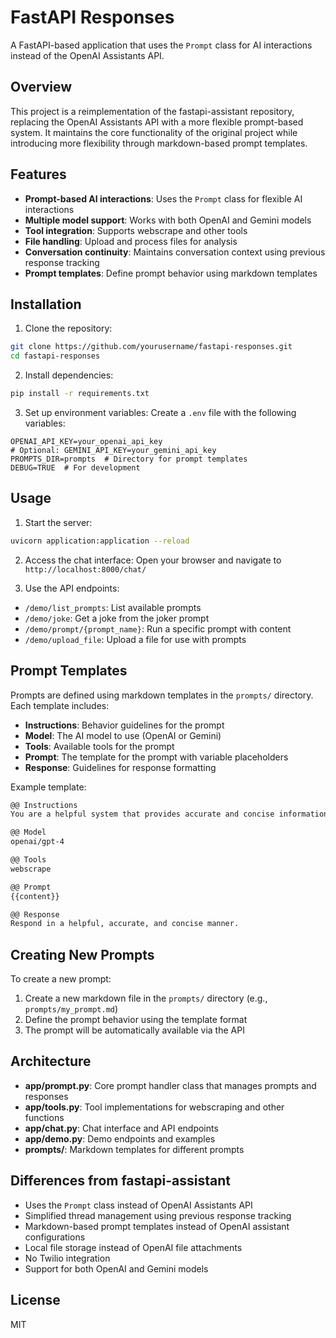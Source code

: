 # FastAPI Responses

A FastAPI-based application that uses the `Prompt` class for AI interactions instead of the OpenAI Assistants API.

## Overview

This project is a reimplementation of the fastapi-assistant repository, replacing the OpenAI Assistants API with a more flexible prompt-based system. It maintains the core functionality of the original project while introducing more flexibility through markdown-based prompt templates.

## Features

- **Prompt-based AI interactions**: Uses the `Prompt` class for flexible AI interactions
- **Multiple model support**: Works with both OpenAI and Gemini models
- **Tool integration**: Supports webscrape and other tools
- **File handling**: Upload and process files for analysis
- **Conversation continuity**: Maintains conversation context using previous response tracking
- **Prompt templates**: Define prompt behavior using markdown templates

## Installation

1. Clone the repository:
```bash
git clone https://github.com/yourusername/fastapi-responses.git
cd fastapi-responses
```

2. Install dependencies:
```bash
pip install -r requirements.txt
```

3. Set up environment variables:
Create a `.env` file with the following variables:
```
OPENAI_API_KEY=your_openai_api_key
# Optional: GEMINI_API_KEY=your_gemini_api_key
PROMPTS_DIR=prompts  # Directory for prompt templates
DEBUG=TRUE  # For development
```

## Usage

1. Start the server:
```bash
uvicorn application:application --reload
```

2. Access the chat interface:
Open your browser and navigate to `http://localhost:8000/chat/`

3. Use the API endpoints:
- `/demo/list_prompts`: List available prompts
- `/demo/joke`: Get a joke from the joker prompt
- `/demo/prompt/{prompt_name}`: Run a specific prompt with content
- `/demo/upload_file`: Upload a file for use with prompts

## Prompt Templates

Prompts are defined using markdown templates in the `prompts/` directory. Each template includes:

- **Instructions**: Behavior guidelines for the prompt
- **Model**: The AI model to use (OpenAI or Gemini)
- **Tools**: Available tools for the prompt
- **Prompt**: The template for the prompt with variable placeholders
- **Response**: Guidelines for response formatting

Example template:
```markdown
@@ Instructions
You are a helpful system that provides accurate and concise information.

@@ Model
openai/gpt-4

@@ Tools
webscrape

@@ Prompt
{{content}}

@@ Response
Respond in a helpful, accurate, and concise manner.
```

## Creating New Prompts

To create a new prompt:

1. Create a new markdown file in the `prompts/` directory (e.g., `prompts/my_prompt.md`)
2. Define the prompt behavior using the template format
3. The prompt will be automatically available via the API

## Architecture

- **app/prompt.py**: Core prompt handler class that manages prompts and responses
- **app/tools.py**: Tool implementations for webscraping and other functions
- **app/chat.py**: Chat interface and API endpoints
- **app/demo.py**: Demo endpoints and examples
- **prompts/**: Markdown templates for different prompts

## Differences from fastapi-assistant

- Uses the `Prompt` class instead of OpenAI Assistants API
- Simplified thread management using previous response tracking
- Markdown-based prompt templates instead of OpenAI assistant configurations
- Local file storage instead of OpenAI file attachments
- No Twilio integration
- Support for both OpenAI and Gemini models

## License

MIT
